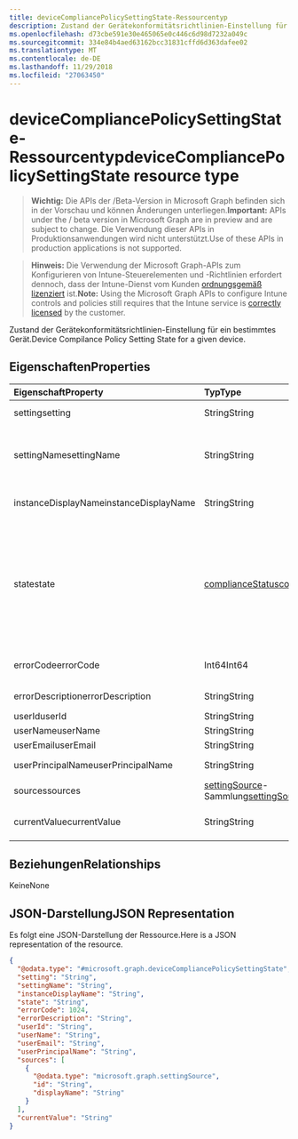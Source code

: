 ```yaml
---
title: deviceCompliancePolicySettingState-Ressourcentyp
description: Zustand der Gerätekonformitätsrichtlinien-Einstellung für ein bestimmtes Gerät.
ms.openlocfilehash: d73cbe591e30e465065e0c446c6d98d7232a049c
ms.sourcegitcommit: 334e84b4aed63162bcc31831cffd6d363dafee02
ms.translationtype: MT
ms.contentlocale: de-DE
ms.lasthandoff: 11/29/2018
ms.locfileid: "27063450"
---
```

# <a name="devicecompliancepolicysettingstate-resource-type"></a><span data-ttu-id="ce2e7-103">deviceCompliancePolicySettingState-Ressourcentyp</span><span class="sxs-lookup"><span data-stu-id="ce2e7-103">deviceCompliancePolicySettingState resource type</span></span>

> <span data-ttu-id="ce2e7-104">**Wichtig:** Die APIs der /Beta-Version in Microsoft Graph befinden sich in der Vorschau und können Änderungen unterliegen.</span><span class="sxs-lookup"><span data-stu-id="ce2e7-104">**Important:** APIs under the / beta version in Microsoft Graph are in preview and are subject to change.</span></span> <span data-ttu-id="ce2e7-105">Die Verwendung dieser APIs in Produktionsanwendungen wird nicht unterstützt.</span><span class="sxs-lookup"><span data-stu-id="ce2e7-105">Use of these APIs in production applications is not supported.</span></span>

> <span data-ttu-id="ce2e7-106">**Hinweis:** Die Verwendung der Microsoft Graph-APIs zum Konfigurieren von Intune-Steuerelementen und -Richtlinien erfordert dennoch, dass der Intune-Dienst vom Kunden [ordnungsgemäß lizenziert](https://go.microsoft.com/fwlink/?linkid=839381) ist.</span><span class="sxs-lookup"><span data-stu-id="ce2e7-106">**Note:** Using the Microsoft Graph APIs to configure Intune controls and policies still requires that the Intune service is [correctly licensed](https://go.microsoft.com/fwlink/?linkid=839381) by the customer.</span></span>

<span data-ttu-id="ce2e7-107">Zustand der Gerätekonformitätsrichtlinien-Einstellung für ein bestimmtes Gerät.</span><span class="sxs-lookup"><span data-stu-id="ce2e7-107">Device Compilance Policy Setting State for a given device.</span></span>
## <a name="properties"></a><span data-ttu-id="ce2e7-108">Eigenschaften</span><span class="sxs-lookup"><span data-stu-id="ce2e7-108">Properties</span></span>
|<span data-ttu-id="ce2e7-109">Eigenschaft</span><span class="sxs-lookup"><span data-stu-id="ce2e7-109">Property</span></span>|<span data-ttu-id="ce2e7-110">Typ</span><span class="sxs-lookup"><span data-stu-id="ce2e7-110">Type</span></span>|<span data-ttu-id="ce2e7-111">Beschreibung</span><span class="sxs-lookup"><span data-stu-id="ce2e7-111">Description</span></span>|
|:---|:---|:---|
|<span data-ttu-id="ce2e7-112">setting</span><span class="sxs-lookup"><span data-stu-id="ce2e7-112">setting</span></span>|<span data-ttu-id="ce2e7-113">String</span><span class="sxs-lookup"><span data-stu-id="ce2e7-113">String</span></span>|<span data-ttu-id="ce2e7-114">Die gemeldete Einstellung</span><span class="sxs-lookup"><span data-stu-id="ce2e7-114">The setting that is being reported</span></span>|
|<span data-ttu-id="ce2e7-115">settingName</span><span class="sxs-lookup"><span data-stu-id="ce2e7-115">settingName</span></span>|<span data-ttu-id="ce2e7-116">String</span><span class="sxs-lookup"><span data-stu-id="ce2e7-116">String</span></span>|<span data-ttu-id="ce2e7-117">Lokalisierter/benutzerfreundlicher Name der Einstellung, die gemeldet wird</span><span class="sxs-lookup"><span data-stu-id="ce2e7-117">Localized/user friendly setting name that is being reported</span></span>|
|<span data-ttu-id="ce2e7-118">instanceDisplayName</span><span class="sxs-lookup"><span data-stu-id="ce2e7-118">instanceDisplayName</span></span>|<span data-ttu-id="ce2e7-119">String</span><span class="sxs-lookup"><span data-stu-id="ce2e7-119">String</span></span>|<span data-ttu-id="ce2e7-120">Name der Einstellungsinstanz, die gemeldet wird.</span><span class="sxs-lookup"><span data-stu-id="ce2e7-120">Name of setting instance that is being reported.</span></span>|
|<span data-ttu-id="ce2e7-121">state</span><span class="sxs-lookup"><span data-stu-id="ce2e7-121">state</span></span>|[<span data-ttu-id="ce2e7-122">complianceStatus</span><span class="sxs-lookup"><span data-stu-id="ce2e7-122">complianceStatus</span></span>](../resources/intune-shared-compliancestatus.md)|<span data-ttu-id="ce2e7-123">Der Compliance-Zustand der Einstellung.</span><span class="sxs-lookup"><span data-stu-id="ce2e7-123">The compliance state of the setting.</span></span> <span data-ttu-id="ce2e7-124">Mögliche Werte sind: `unknown`, `notApplicable`, `compliant`, `remediated`, `nonCompliant`, `error`, `conflict` und `notAssigned`.</span><span class="sxs-lookup"><span data-stu-id="ce2e7-124">Possible values are: `unknown`, `notApplicable`, `compliant`, `remediated`, `nonCompliant`, `error`, `conflict`, `notAssigned`.</span></span>|
|<span data-ttu-id="ce2e7-125">errorCode</span><span class="sxs-lookup"><span data-stu-id="ce2e7-125">errorCode</span></span>|<span data-ttu-id="ce2e7-126">Int64</span><span class="sxs-lookup"><span data-stu-id="ce2e7-126">Int64</span></span>|<span data-ttu-id="ce2e7-127">Fehlercode für die Einstellung</span><span class="sxs-lookup"><span data-stu-id="ce2e7-127">Error code for the setting</span></span>|
|<span data-ttu-id="ce2e7-128">errorDescription</span><span class="sxs-lookup"><span data-stu-id="ce2e7-128">errorDescription</span></span>|<span data-ttu-id="ce2e7-129">String</span><span class="sxs-lookup"><span data-stu-id="ce2e7-129">String</span></span>|<span data-ttu-id="ce2e7-130">Fehlerbeschreibung</span><span class="sxs-lookup"><span data-stu-id="ce2e7-130">Error description</span></span>|
|<span data-ttu-id="ce2e7-131">userId</span><span class="sxs-lookup"><span data-stu-id="ce2e7-131">userId</span></span>|<span data-ttu-id="ce2e7-132">String</span><span class="sxs-lookup"><span data-stu-id="ce2e7-132">String</span></span>|<span data-ttu-id="ce2e7-133">UserId</span><span class="sxs-lookup"><span data-stu-id="ce2e7-133">UserId</span></span>|
|<span data-ttu-id="ce2e7-134">userName</span><span class="sxs-lookup"><span data-stu-id="ce2e7-134">userName</span></span>|<span data-ttu-id="ce2e7-135">String</span><span class="sxs-lookup"><span data-stu-id="ce2e7-135">String</span></span>|<span data-ttu-id="ce2e7-136">UserName</span><span class="sxs-lookup"><span data-stu-id="ce2e7-136">UserName</span></span>|
|<span data-ttu-id="ce2e7-137">userEmail</span><span class="sxs-lookup"><span data-stu-id="ce2e7-137">userEmail</span></span>|<span data-ttu-id="ce2e7-138">String</span><span class="sxs-lookup"><span data-stu-id="ce2e7-138">String</span></span>|<span data-ttu-id="ce2e7-139">UserEmail</span><span class="sxs-lookup"><span data-stu-id="ce2e7-139">UserEmail</span></span>|
|<span data-ttu-id="ce2e7-140">userPrincipalName</span><span class="sxs-lookup"><span data-stu-id="ce2e7-140">userPrincipalName</span></span>|<span data-ttu-id="ce2e7-141">String</span><span class="sxs-lookup"><span data-stu-id="ce2e7-141">String</span></span>|<span data-ttu-id="ce2e7-142">Benutzer-Prinzipalname</span><span class="sxs-lookup"><span data-stu-id="ce2e7-142">UserPrincipalName.</span></span>|
|<span data-ttu-id="ce2e7-143">sources</span><span class="sxs-lookup"><span data-stu-id="ce2e7-143">sources</span></span>|<span data-ttu-id="ce2e7-144">[settingSource](../resources/intune-deviceconfig-settingsource.md)-Sammlung</span><span class="sxs-lookup"><span data-stu-id="ce2e7-144">[settingSource](../resources/intune-deviceconfig-settingsource.md) collection</span></span>|<span data-ttu-id="ce2e7-145">Beitragende Richtlinien</span><span class="sxs-lookup"><span data-stu-id="ce2e7-145">Contributing policies</span></span>|
|<span data-ttu-id="ce2e7-146">currentValue</span><span class="sxs-lookup"><span data-stu-id="ce2e7-146">currentValue</span></span>|<span data-ttu-id="ce2e7-147">String</span><span class="sxs-lookup"><span data-stu-id="ce2e7-147">String</span></span>|<span data-ttu-id="ce2e7-148">Aktueller Wert der Einstellung auf dem Gerät</span><span class="sxs-lookup"><span data-stu-id="ce2e7-148">Current value of setting on device</span></span>|

## <a name="relationships"></a><span data-ttu-id="ce2e7-149">Beziehungen</span><span class="sxs-lookup"><span data-stu-id="ce2e7-149">Relationships</span></span>
<span data-ttu-id="ce2e7-150">Keine</span><span class="sxs-lookup"><span data-stu-id="ce2e7-150">None</span></span>
## <a name="json-representation"></a><span data-ttu-id="ce2e7-151">JSON-Darstellung</span><span class="sxs-lookup"><span data-stu-id="ce2e7-151">JSON Representation</span></span>
<span data-ttu-id="ce2e7-152">Es folgt eine JSON-Darstellung der Ressource.</span><span class="sxs-lookup"><span data-stu-id="ce2e7-152">Here is a JSON representation of the resource.</span></span>
<!-- {
  "blockType": "resource",
  "@odata.type": "microsoft.graph.deviceCompliancePolicySettingState"
}
-->
``` json
{
  "@odata.type": "#microsoft.graph.deviceCompliancePolicySettingState",
  "setting": "String",
  "settingName": "String",
  "instanceDisplayName": "String",
  "state": "String",
  "errorCode": 1024,
  "errorDescription": "String",
  "userId": "String",
  "userName": "String",
  "userEmail": "String",
  "userPrincipalName": "String",
  "sources": [
    {
      "@odata.type": "microsoft.graph.settingSource",
      "id": "String",
      "displayName": "String"
    }
  ],
  "currentValue": "String"
}
```





